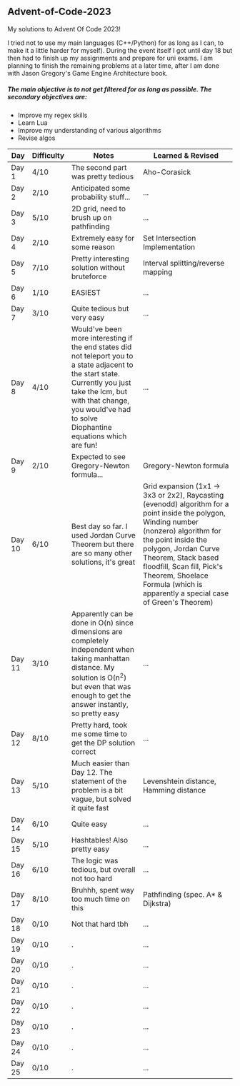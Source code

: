 ## Advent-of-Code-2023

My solutions to Advent Of Code 2023!

I tried not to use my main languages (C++/Python) for as long as I can, to make it a little harder for myself). During the event itself I got until day 18 but then had to finish up my assignments and prepare for uni exams. I am planning to finish the remaining problems at a later time, after I am done with Jason Gregory's Game Engine Architecture book.

##### The main objective is to not get filtered for as long as possible. The secondary objectives are:
* Improve my regex skills
* Learn Lua
* Improve my understanding of various algorithms
* Revise algos

| Day       | Difficulty   | Notes                                            | Learned & Revised                  |
| --------- | ------------ | ------------------------------------------------ | ---------------------------------  |
| Day 1     | 4/10         | The second part was pretty tedious               | Aho-Corasick                       |
| Day 2     | 2/10         | Anticipated some probability stuff...            | ...                                |
| Day 3     | 5/10         | 2D grid, need to brush up on pathfinding         | ...                                |
| Day 4     | 2/10         | Extremely easy for some reason                   | Set Intersection Implementation    |
| Day 5     | 7/10         | Pretty interesting solution without bruteforce   | Interval splitting/reverse mapping |
| Day 6     | 1/10         | EASIEST                                          | ...                                |
| Day 7     | 3/10         | Quite tedious but very easy                      | ...                                |
| Day 8     | 4/10         | Would've been more interesting if the end states did not teleport you to a state adjacent to the start state. Currently you just take the lcm, but with that change, you would've had to solve Diophantine equations which are fun! | ...                               |
| Day 9     | 2/10         | Expected to see Gregory-Newton formula...        | Gregory-Newton formula             |
| Day 10    | 6/10         | Best day so far. I used Jordan Curve Theorem but  there are so many other solutions, it's great | Grid expansion (1x1 -> 3x3 or 2x2), Raycasting (evenodd) algorithm for a point inside the polygon, Winding number (nonzero) algorithm for the point inside the polygon, Jordan Curve Theorem, Stack based floodfill, Scan fill, Pick's Theorem, Shoelace Formula (which is apparently a special case of Green's Theorem) |
| Day 11    | 3/10         | Apparently can be done in O(n) since dimensions are completely independent when taking manhattan distance. My solution is O(n<sup>2</sup>) but even that was enough to get the answer instantly, so pretty easy  | ...                                |
| Day 12    | 8/10         | Pretty hard, took me some time to get the DP solution correct | ...                                |
| Day 13    | 5/10         | Much easier than Day 12. The statement of the problem is a bit vague, but solved it quite fast | Levenshtein distance, Hamming distance |
| Day 14    | 6/10         | Quite easy                                       | ...                                |
| Day 15    | 5/10         | Hashtables! Also pretty easy                     | ...                                |
| Day 16    | 6/10         | The logic was tedious, but overall not too hard  | ...                                |
| Day 17    | 8/10         | Bruhhh, spent way too much time on this          | Pathfinding (spec. A* & Dijkstra)  |
| Day 18    | 0/10         | Not that hard tbh                                | ...                                |
| Day 19    | 0/10         | .                                                | ...                                |
| Day 20    | 0/10         | .                                                | ...                                |
| Day 21    | 0/10         | .                                                | ...                                |
| Day 22    | 0/10         | .                                                | ...                                |
| Day 23    | 0/10         | .                                                | ...                                |
| Day 24    | 0/10         | .                                                | ...                                |
| Day 25    | 0/10         | .                                                | ...                                |
